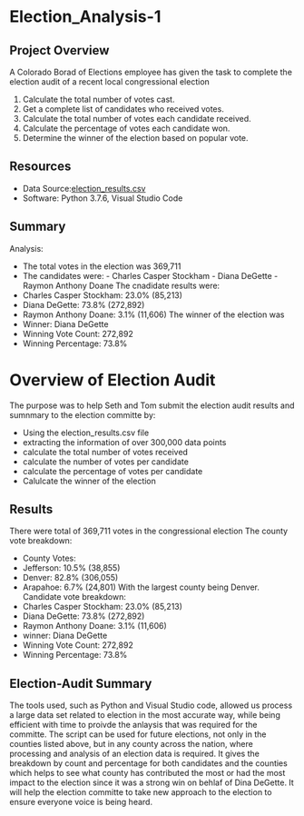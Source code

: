 # Election_Analysis-1
## Project Overview
A Colorado Borad of Elections employee has given the task to complete the election audit of a recent local congressional election
  1. Calculate the total number of votes cast.
  2. Get a complete list of candidates who received votes.
  3. Calculate the total number of votes each candidate received.
  4. Calculate the percentage of votes each candidate won.
  5. Determine the winner of the election based on popular vote.
## Resources
 - Data Source:[election_results.csv](https://github.com/Hlee96/Election_Analysis-1/files/9143628/election_results.csv)
 - Software: Python 3.7.6, Visual Studio Code
## Summary
Analysis:
  - The total votes in the election was 369,711
  - The candidates were:
                        - Charles Casper Stockham
                        - Diana DeGette
                        - Raymon Anthony Doane
 The cnadidate results were:
  - Charles Casper Stockham: 23.0% (85,213)
  - Diana DeGette: 73.8% (272,892)
  - Raymon Anthony Doane: 3.1% (11,606)
 The winner of the election was
  - Winner: Diana DeGette
  - Winning Vote Count: 272,892
  - Winning Percentage: 73.8%

# Overview of Election Audit
The purpose was to help Seth and Tom submit the election audit results and sumnmary to the election committe by:
  - Using the election_results.csv file
  - extracting the information of over 300,000 data points
  - calculate the total number of votes received
  - calculate the number of votes per candidate
  - calculate the percentage of votes per candidate
  - Calulcate the winner of the election
## Results
There were total of 369,711 votes in the congressional election
The county vote breakdown:
  - County Votes:
  - Jefferson: 10.5% (38,855)
  - Denver: 82.8% (306,055)
  - Arapahoe: 6.7% (24,801)
With the largest county being Denver.
Candidate vote breakdown:
  - Charles Casper Stockham: 23.0% (85,213)
  - Diana DeGette: 73.8% (272,892)
  - Raymon Anthony Doane: 3.1% (11,606)
  - winner: Diana DeGette
  - Winning Vote Count: 272,892
  - Winning Percentage: 73.8%
## Election-Audit Summary
The tools used, such as Python and Visual Studio code, allowed us process a large data set related to election in the most accurate way, while being efficient
with time to proivde the anlaysis that was required for the committe. The script can be used for future elections, not only in the counties listed above, but in any 
county across the nation, where processing and analysis of an election data is required. It gives the breakdown by count and percentage for both candidates and the 
counties which helps to see what county has contributed the most or had the most impact to the election since it was a strong win on behlaf of Dina DeGette. It will
help the election committe to take new approach to the election to ensure everyone voice is being heard. 
